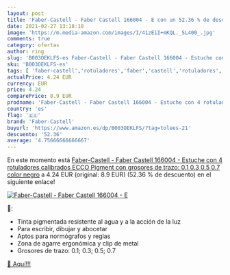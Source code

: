 ```yaml
---
layout: post
title: 'Faber-Castell - Faber Castell 166004 - E con un 52.36 % de descuento'
date: 2021-02-27 13:18:18
image: 'https://m.media-amazon.com/images/I/41zEiI+mKQL._SL400_.jpg'
comments: true
category: ofertas
author: ring
slug: 'B003OEKLFS-es Faber-Castell - Faber Castell 166004 - Estuche con 4...'
sku: 'B003OEKLFS-es'
tags: [ 'faber-castell','rotuladores','faber','castell','rotuladores', ]
actualPrice: 4.24 EUR
currency: EUR
price: 4.24
comparePrice: 8.9 EUR
prodname: 'Faber-Castell - Faber Castell 166004 - Estuche con 4 rotuladores calibrados ECCO Pigment con grosores de trazo: 0.1  0.3  0.5  0.7  color negro'
country: 'es'
flag: '🇪🇸'
brand: 'Faber-Castell'
buyurl: 'https://www.amazon.es/dp/B003OEKLFS/?tag=tolees-21'
descuento: '52.36'
average: '4.75666666666667'
---
```


En este momento está [Faber-Castell - Faber Castell 166004 - Estuche con 4 rotuladores calibrados ECCO Pigment con grosores de trazo: 0.1  0.3  0.5  0.7  color negro](https://www.amazon.es/dp/B003OEKLFS/?tag=tolees-21) a 4.24 EUR (original: 8.9 EUR) (52.36 %  de descuento) en el siguiente enlace!

[![Faber-Castell - Faber Castell 166004 - E](https://m.media-amazon.com/images/I/41zEiI+mKQL._SL400_.jpg)](https://www.amazon.es/dp/B003OEKLFS/?tag=tolees-21)

🔎:

- Tinta pigmentada resistente al agua y a la acción de la luz
- Para escribir, dibujar y abocetar
- Aptos para normógrafos y reglas
- Zona de agarre ergonómica y clip de metal
- Grosores de trazo: 0.1; 0.3; 0.5; 0.7

[🛒 Aquí!!!](https://www.amazon.es/dp/B003OEKLFS/?tag=tolees-21)
